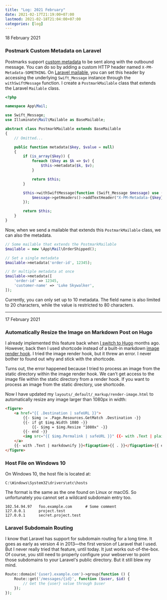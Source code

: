 ```yaml
---
title: "Log: 2021 February"
date: 2021-02-17T21:19:00+07:00
lastmod: 2021-02-18T21:04:00+07:00
categories: [log]
---
```

<time datetime="2021-02-18T21:04:00Z07:00">18 February 2021</time>

### Postmark Custom Metadata on Laravel

Postmarks support [custom metadata](https://postmarkapp.com/support/article/1125-custom-metadata-faq) to be sent along with the outbound message. You can do so by adding a custom HTTP header named `X-PM-Metadata-SOMETHING`. On [Laravel mailable](https://laravel.com/docs/8.x/mail#generating-mailables), you can set this header by accessing the underlying `Swift_Message` instance through the `withSwiftMessage` function. I create a `PostmarkMailable` class that extends the Laravel `Mailable` class.

```php
<?php

namespace App\Mail;

use Swift_Message;
use Illuminate\Mail\Mailable as BaseMailable;

abstract class PostmarkMailable extends BaseMailable
{
    // Omitted...

    public function metadata($key, $value = null)
    {
        if (is_array($key)) {
            foreach ($key as $k => $v) {
                $this->metadata($k, $v);
            }

            return $this;
        }

        $this->withSwiftMessage(function (Swift_Message $message) use ($key, $value) {
            $message->getHeaders()->addTextHeader("X-PM-Metadata-{$key}", $value);
        });

        return $this;
    }
}
```

Now, when we send a mailable that extends this `PostmarkMailable` class, we can also the metadata.

```php
// Some mailable that extends the PostmarkMailable
$mailable = new \App\Mail\OrderShipped();

// Set a single metadata
$mailable->metadata('order-id', 12345);

// Or multiple metadata at once
$mailable->metadata([
    'order-id' => 12345,
    'customer-name' => 'Luke Skywalker',
]);
```

Currently, you can only set up to 10 metadata. The field name is also limited to 20 characters, while the value is restricted to 80 characters.

<hr>

<time datetime="2021-02-17T21:19:00Z07:00">17 February 2021</time>

### Automatically Resize the Image on Markdown Post on Hugo

I already implemented this feature back when [I switch to Hugo](/code/switching-to-hugo/) months ago. However, back then I used shortcode instead of a built-in markdown [image render hook](https://gohugo.io/getting-started/configuration-markup/#image-markdown-example). I tried the image render hook, but it threw an error. I never bother to found out why and stick with the shortcode.

Turns out, the error happened because I tried to process an image from the static directory within the image render hook. We can't get access to the image file within the static directory from a render hook. If you want to process an image from the static directory, use shortcode.

Now I have updated my `layouts/_default/_markup/render-image.html` to automatically resize any image larger than 1080px in width:

```html
<figure>
    <a href="{{ .Destination | safeURL }}">
        {{- $img := .Page.Resources.GetMatch .Destination -}}
        {{- if gt $img.Width 1080 -}}
            {{- $img = $img.Resize "1080x" -}}
        {{- end -}}
        <img src="{{ $img.Permalink | safeURL }}" {{- with .Text | plainify }} alt="{{ . }}"{{ end -}} {{- with .Title }} title="{{ . }}"{{ end -}}>
    </a>
    {{- with .Text | markdownify }}<figcaption>{{ . }}</figcaption>{{ end -}}
</figure>
```

### Host File on Windows 10

On Windows 10, the host file is located at:

```
C:\Windows\System32\drivers\etc\hosts
```

The format is the same as the one found on Linux or macOS. So unfortunately you cannot set a wildcard subdomain entry too.

```
102.54.94.97   foo.example.com      # Some comment
127.0.0.1      project.test 
127.0.0.1      secret.project.test
```

### Laravel Subdomain Routing

I know that Laravel has support for subdomain routing for a long time. It goes as early as version 4 in 2013—the first version of Laravel that I used. But I never really tried that feature, until today. It just works out-of-the-box. Of course, you still need to properly configure your webserver to point those subdomains to your Laravel's public directory. But it still blew my mind.

```php
Route::domain('{user}.example.com')->group(function () {
    Route::get('/messages/{id}', function ($user, $id) {
        // Get the {user} value through $user
    });
});
```